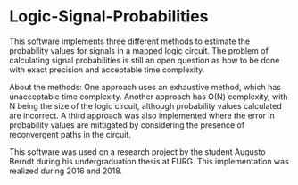 # Logic-Signal-Probabilities

This software implements three different methods to estimate the probability values for signals in a mapped logic circuit. The problem of calculating signal probabilities is still an open question as how to be done with exact precision and acceptable time complexity. 

About the methods: One approach uses an exhaustive method, which has unacceptable time complexity. Another approach has O(N) complexity, with N being the size of the logic circuit, although probability values calculated are incorrect. A third approach was also implemented where the error in probability values are mittigated by considering the presence of reconvergent paths in the circuit.

This software was used on a research project by the student Augusto Berndt during his undergraduation thesis at FURG. This implementation was realized during 2016 and 2018.
